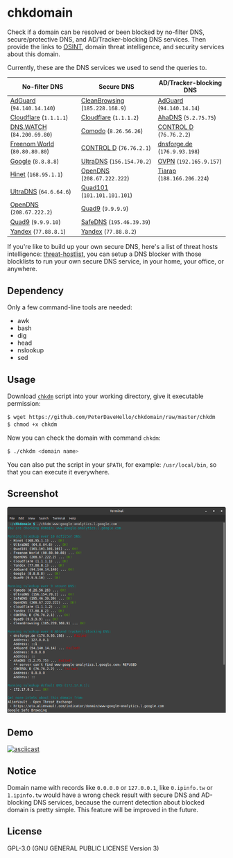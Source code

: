 # chkdomain

Check if a domain can be resolved or been blocked by no-filter DNS, secure/protective DNS, and AD/Tracker-blocking DNS services. Then provide the links to [OSINT](https://en.wikipedia.org/wiki/Open-source_intelligence), domain threat intelligence, and security services about this domain.

Currently, these are the DNS services we used to send the queries to.

| **No-filter** DNS                              | **Secure** DNS                                   | **AD/Tracker-blocking** DNS                 |
| ---------------------------------------------- | ------------------------------------------------ | ------------------------------------------- |
| [AdGuard][AdGuard] (`94.140.14.140`)           | [CleanBrowsing][CleanBrowsing] (`185.228.168.9`) | [AdGuard][AdGuard] (`94.140.14.14`)         |
| [Cloudflare][Cloudflare] (`1.1.1.1`)           | [Cloudflare][Cloudflare] (`1.1.1.2`)             | [AhaDNS][AhaDNS] (`5.2.75.75`)              |
| [DNS.WATCH][DNS.WATCH] (`84.200.69.80`)        | [Comodo][Comodo] (`8.26.56.26`)                  | [CONTROL D][CONTROL D] (`76.76.2.2`)        |
| [Freenom World][Freenom World] (`80.80.80.80`) | [CONTROL D][CONTROL D] (`76.76.2.1`)             | [dnsforge.de][dnsforge.de] (`176.9.93.198`) |
| [Google][Google] (`8.8.8.8`)                   | [UltraDNS][UltraDNS] (`156.154.70.2`)            | [OVPN][OVPN] (`192.165.9.157`)              |
| [Hinet][Hinet] (`168.95.1.1`)                  | [OpenDNS][OpenDNS] (`208.67.222.222`)            | [Tiarap][Tiarap] (`188.166.206.224`)        |
| [UltraDNS][UltraDNS] (`64.6.64.6`)             | [Quad101][Quad101] (`101.101.101.101`)           |                                             |
| [OpenDNS][OpenDNS] (`208.67.222.2`)            | [Quad9][Quad9] (`9.9.9.9`)                       |                                             |
| [Quad9][Quad9] (`9.9.9.10`)                    | [SafeDNS][SafeDNS] (`195.46.39.39`)              |                                             |
| [Yandex][Yandex] (`77.88.8.1`)                 | [Yandex][Yandex] (`77.88.8.2`)                   |                                             |

If you're like to build up your own secure DNS, here's a list of threat hosts intelligence: [threat-hostlist](https://github.com/PeterDaveHello/threat-hostlist), you can setup a DNS blocker with those blocklists to run your own secure DNS service, in your home, your office, or anywhere.

## Dependency

Only a few command-line tools are needed:

- awk
- bash
- dig
- head
- nslookup
- sed

## Usage

Download [`chkdm`](https://github.com/PeterDaveHello/chkdomain/raw/master/chkdm) script into your working directory, give it executable permission:

```sh
$ wget https://github.com/PeterDaveHello/chkdomain/raw/master/chkdm
$ chmod +x chkdm
```

Now you can check the domain with command `chkdm`:

```sh
$ ./chkdm <domain name>
```

You can also put the script in your `$PATH`, for example: `/usr/local/bin`, so that you can execute it everywhere.

## Screenshot

![Screenshot](chkdomain.png)

## Demo

[![asciicast](https://asciinema.org/a/474151.svg)](https://asciinema.org/a/474151)

## Notice

Domain name with records like `0.0.0.0` or `127.0.0.1`, like `0.ipinfo.tw` or `1.ipinfo.tw` would have a wrong check result with secure DNS and AD-blocking DNS services, because the current detection about blocked domain is pretty simple. This feature will be improved in the future.

## License

GPL-3.0 (GNU GENERAL PUBLIC LICENSE Version 3)

[AdGuard]: https://adguard-dns.com/
[AhaDNS]: https://ahadns.com/
[CleanBrowsing]: https://cleanbrowsing.org/
[Cloudflare]: https://1.1.1.1/family/
[Comodo]: https://www.comodo.com/secure-dns/
[CONTROL D]: https://controld.com/
[DNS.WATCH]: https://dns.watch/
[dnsforge.de]: https://dnsforge.de/
[Freenom World]: https://www.freenom.world/
[Google]: https://developers.google.com/speed/public-dns/
[Hinet]: https://dns.hinet.net/
[UltraDNS]: https://www.publicdns.neustar/
[OpenDNS]: https://www.opendns.com/
[Quad101]: https://101.101.101.101/
[Quad9]: https://quad9.net/
[SafeDNS]: https://www.safedns.com/
[OVPN]: https://www.ovpn.com/en/faq/functionality/adblock-dns
[Tiarap]: https://tiarap.org/
[Yandex]: https://dns.yandex.com/
